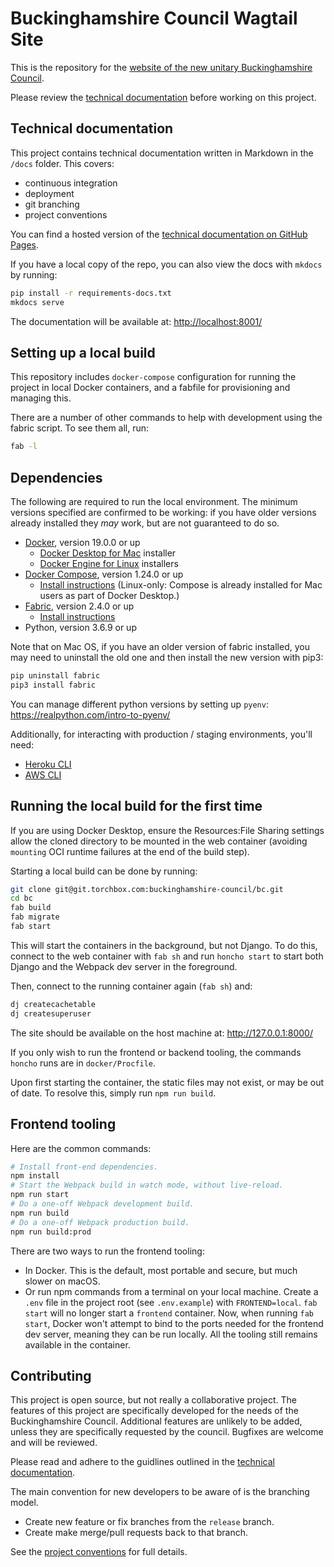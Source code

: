 # Buckinghamshire Council Wagtail Site

This is the repository for the [website of the new unitary Buckinghamshire Council](https://www.buckinghamshire.gov.uk/).

Please review the [technical documentation](docs/index.md) before working on this project.

## Technical documentation

This project contains technical documentation written in Markdown in the `/docs` folder. This covers:

- continuous integration
- deployment
- git branching
- project conventions

<!-- This link will only work once the repo is on GitHub. -->

You can find a hosted version of the [technical documentation on GitHub Pages](https://Buckinghamshire-Digital-Service.github.io/buckinghamshire-council/).

If you have a local copy of the repo, you can also view the docs with `mkdocs` by running:

```bash
pip install -r requirements-docs.txt
mkdocs serve
```

The documentation will be available at: <http://localhost:8001/>

## Setting up a local build

This repository includes `docker-compose` configuration for running the project in local Docker containers,
and a fabfile for provisioning and managing this.

There are a number of other commands to help with development using the fabric script. To see them all, run:

```bash
fab -l
```

## Dependencies

The following are required to run the local environment. The minimum versions specified are confirmed to be working:
if you have older versions already installed they _may_ work, but are not guaranteed to do so.

- [Docker](https://www.docker.com/), version 19.0.0 or up
  - [Docker Desktop for Mac](https://hub.docker.com/editions/community/docker-ce-desktop-mac) installer
  - [Docker Engine for Linux](https://hub.docker.com/search?q=&type=edition&offering=community&sort=updated_at&order=desc&operating_system=linux) installers
- [Docker Compose](https://docs.docker.com/compose/), version 1.24.0 or up
  - [Install instructions](https://docs.docker.com/compose/install/) (Linux-only: Compose is already installed for Mac users as part of Docker Desktop.)
- [Fabric](https://www.fabfile.org/), version 2.4.0 or up
  - [Install instructions](https://www.fabfile.org/installing.html)
- Python, version 3.6.9 or up

Note that on Mac OS, if you have an older version of fabric installed, you may need to uninstall the old one and then install the new version with pip3:

```bash
pip uninstall fabric
pip3 install fabric
```

You can manage different python versions by setting up `pyenv`: <https://realpython.com/intro-to-pyenv/>

Additionally, for interacting with production / staging environments, you'll need:

- [Heroku CLI](https://devcenter.heroku.com/articles/heroku-cli)
- [AWS CLI](https://docs.aws.amazon.com/cli/latest/userguide/install-cliv2.html)

## Running the local build for the first time

If you are using Docker Desktop, ensure the Resources:File Sharing settings allow the cloned directory to be mounted in the web container (avoiding `mounting` OCI runtime failures at the end of the build step).

Starting a local build can be done by running:

```bash
git clone git@git.torchbox.com:buckinghamshire-council/bc.git
cd bc
fab build
fab migrate
fab start
```

This will start the containers in the background, but not Django. To do this, connect to the web container with `fab sh` and run `honcho start` to start both Django and the Webpack dev server in the foreground.

Then, connect to the running container again (`fab sh`) and:

```bash
dj createcachetable
dj createsuperuser
```

The site should be available on the host machine at: <http://127.0.0.1:8000/>

If you only wish to run the frontend or backend tooling, the commands `honcho` runs are in `docker/Procfile`.

Upon first starting the container, the static files may not exist, or may be out of date. To resolve this, simply run `npm run build`.

## Frontend tooling

Here are the common commands:

```bash
# Install front-end dependencies.
npm install
# Start the Webpack build in watch mode, without live-reload.
npm run start
# Do a one-off Webpack development build.
npm run build
# Do a one-off Webpack production build.
npm run build:prod
```

There are two ways to run the frontend tooling:

- In Docker. This is the default, most portable and secure, but much slower on macOS.
- Or run npm commands from a terminal on your local machine. Create a `.env` file in the project root (see `.env.example`) with `FRONTEND=local`. `fab start` will no longer start a `frontend` container. Now, when running `fab start`, Docker won't attempt to bind to the ports needed for the frontend dev server, meaning they can be run locally. All the tooling still remains available in the container.

## Contributing

This project is open source, but not really a collaborative project.
The features of this project are specifically developed for the needs of the Buckinghamshire Council.
Additional features are unlikely to be added, unless they are specifically requested by the council.
Bugfixes are welcome and will be reviewed.

Please read and adhere to the guidlines outlined in the [technical documentation](docs/).

The main convention for new developers to be aware of is the branching model.

- Create new feature or fix branches from the `release` branch.
- Create make merge/pull requests back to that branch.

See the [project conventions](docs/project-conventions.md) for full details.
